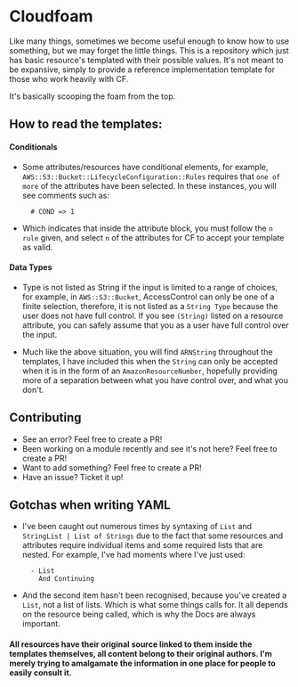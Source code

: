 # Cloudfoam
Like many things, sometimes we become useful enough to know how to use something, but we may forget the little things. This is a repository which just has basic resource's templated with their possible values. It's not meant to be expansive, simply to provide a reference implementation template for those who work heavily with CF.

It's basically scooping the foam from the top.

## How to read the templates:


#### Conditionals
* Some attributes/resources have conditional elements, for example, `AWS::S3::Bucket::LifecycleConfiguration::Rules` requires that `one of more` of the attributes have been selected. In these instances, you will see comments such as:

        # COND => 1

* Which indicates that inside the attribute block, you must follow the `n rule` given, and select `n` of the attributes for CF to accept your template as valid. 

#### Data Types
* Type is not listed as String if the input is limited to a range of choices, for example, in `AWS::S3::Bucket`, AccessControl can only be one of a finite selection, therefore, it is not listed as a `String Type` because the user does not have full control. If you see `(String)` listed on a resource attribute, you can safely assume that you as a user have full control over the input.

* Much like the above situation, you will find `ARNString` throughout the templates, I have included this when the `String` can only be accepted when it is in the form of an `AmazonResourceNumber`, hopefully providing more of a separation between what you have control over, and what you don't. 

## Contributing
* See an error? Feel free to create a PR!
* Been working on a module recently and see it's not here? Feel free to create a PR!
* Want to add something? Feel free to create a PR!
* Have an issue? Ticket it up!

## Gotchas when writing YAML
* I've been caught out numerous times by syntaxing of `List` and `StringList | List of Strings` due to the fact that some resources and attributes require individual items and some required lists that are nested. For example, I've had moments where I've just used:

        - List
          And Continuing

* And the second item hasn't been recognised, because you've created a `List`, not a list of lists. Which is what some things calls for. It all depends on the resource being called, which is why the Docs are always important.

#### All resources have their original source linked to them inside the templates themselves, all content belong to their original authors. I'm merely trying to amalgamate the information in one place for people to easily consult it.
